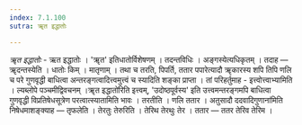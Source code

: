 ```yaml
---
index: 7.1.100
sutra: ॠत इद्धातोः

---
```

_ॠत इद्धातोः_ - ऋत इद्धातोः । 'ॠत' इतिधातोर्विशेषणम् । तदन्तविधिः । अङ्गस्येत्यधिकृतम् । तदाह — ॠदन्तस्येति । धातोः किम्  । मातृणाम् । तथा च तरति, पिपर्ति, ततार पपारेत्यादौ ॠकारस्य शपि तिपि णलि च परे गुणवृद्धी बाधित्वा अन्तरङ्गत्वादित्त्वमुत्त्वं च स्यादिति शङ्का प्राप्ता । तां परिहर्तुमाह - इत्त्वोत्त्वाभ्यामिति । ल्यब्लोपे पञ्चमीद्विवचनम् ।ॠत इद्धातो॑रिति इत्त्वम्, 'उदोष्ठपूर्वस्य' इति उत्त्वमन्तरङ्गमपि बाधित्वा गुणवृद्धी विप्रतिषेधसूत्रेण परत्वात्स्यातामिति भावः । तरतीति । णलि ततार । अतुसादौ ददवादिगुणाना॑मिति निषेधमाशङ्क्याह —  तृफलेति । तेरतुः तेरुरिति । तेरिथ तेरथुः तेर । ततार — ततर तेरिव तेरिम ।